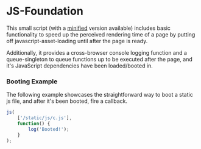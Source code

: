JS-Foundation
===
This small script (with a
[minified](https://github.com/onassar/JS-Foundation/blob/master/minified.js)
version available) includes basic functionality to speed up the perceived
rendering time of a page by putting off javascript-asset-loading until after the
page is ready.

Additionally, it provides a cross-browser console logging function and a
queue-singleton to queue functions up to be executed after the page, and
it&#039;s JavaScript dependencies have been loaded/booted in.

### Booting Example

The following example showcases the straightforward way to boot a static js
file, and after it&#039;s been booted, fire a callback.

``` javascript
js(
    ['/static/js/c.js'],
    function() {
        log('Booted!');
    }
);
```
